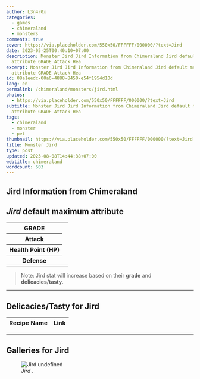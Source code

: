 ```yaml
---
author: L3n4r0x
categories:
  - games
  - chimeraland
  - monsters
comments: true
cover: https://via.placeholder.com/550x50/FFFFFF/000000/?text=Jird
date: 2023-05-25T00:40:10+07:00
description: Monster Jird Jird Information from Chimeraland Jird default maximum
  attribute GRADE Attack Hea
excerpt: Monster Jird Jird Information from Chimeraland Jird default maximum
  attribute GRADE Attack Hea
id: 08a1eedc-00a6-4888-8450-e54f1954d10d
lang: en
permalink: /chimeraland/monsters/jird.html
photos:
  - https://via.placeholder.com/550x50/FFFFFF/000000/?text=Jird
subtitle: Monster Jird Jird Information from Chimeraland Jird default maximum
  attribute GRADE Attack Hea
tags:
  - chimeraland
  - monster
  - pet
thumbnail: https://via.placeholder.com/550x50/FFFFFF/000000/?text=Jird
title: Monster Jird
type: post
updated: 2023-08-08T14:44:38+07:00
webtitle: chimeraland
wordcount: 603
---
```


<link
  rel="stylesheet"
  href="https://rawcdn.githack.com/dimaslanjaka/Web-Manajemen/870a349/css/bootstrap-5-3-0-alpha3-wrapper.css"
/>
<section id="bootstrap-wrapper">
  <div data-bs-theme="dark">
    <h2>Jird Information from Chimeraland</h2>
    <h2 id="attribute"><i>Jird</i> default maximum attribute</h2>
    <div class="row">
      <div class="col mb-2">
        <div class="card">
          <div class="card-body">
            <table>
              <tr>
                <th>GRADE</th>
                <td><br /></td>
              </tr>
              <tr>
                <th>Attack</th>
                <td></td>
              </tr>
              <tr>
                <th>Health Point (HP)</th>
                <td></td>
              </tr>
              <tr>
                <th>Defense</th>
                <td></td>
              </tr>
            </table>
          </div>
        </div>
      </div>
    </div>
    <blockquote class="bd-callout bd-callout-warning">
      Note: Jird stat will increase based on their <b>grade</b> and
      <b>delicacies/tasty</b>.
    </blockquote>
    <hr />
    <h2 id="delicacies">Delicacies/Tasty for Jird</h2>
    <div class="card">
      <div class="card-body">
        <div class="table-responsive">
          <table class="table table-striped">
            <thead>
              <tr>
                <th>Recipe Name</th>
                <th>Link</th>
              </tr>
            </thead>
            <tbody></tbody>
          </table>
        </div>
      </div>
    </div>
    <hr />
    <div id="gallery">
      <h2>Galleries for Jird</h2>
      <div class="row">
        <div class="col-lg-6 col-12">
          <figure>
            <img
              src="https://www.webmanajemen.com/undefined"
              alt="Jird undefined"
            />
            <figcaption style="word-wrap: break-word"><i>Jird</i> .</figcaption>
          </figure>
        </div>
      </div>
    </div>
  </div>
</section>